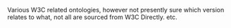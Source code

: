 

Various W3C related ontologies, however not presently sure which version relates to what, not all are sourced from W3C Directly.  etc.

